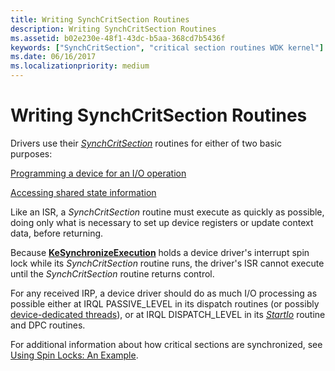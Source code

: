 ```yaml
---
title: Writing SynchCritSection Routines
description: Writing SynchCritSection Routines
ms.assetid: b02e230e-48f1-43dc-b5aa-368cd7b5436f
keywords: ["SynchCritSection", "critical section routines WDK kernel"]
ms.date: 06/16/2017
ms.localizationpriority: medium
---
```


# Writing SynchCritSection Routines





Drivers use their [*SynchCritSection*](https://docs.microsoft.com/windows-hardware/drivers/ddi/wdm/nc-wdm-ksynchronize_routine) routines for either of two basic purposes:

[Programming a device for an I/O operation](programming-a-device-for-an-i-o-operation.md)

[Accessing shared state information](accessing-shared-state-information.md)

Like an ISR, a *SynchCritSection* routine must execute as quickly as possible, doing only what is necessary to set up device registers or update context data, before returning.

Because [**KeSynchronizeExecution**](https://docs.microsoft.com/windows-hardware/drivers/ddi/wdm/nf-wdm-kesynchronizeexecution) holds a device driver's interrupt spin lock while its *SynchCritSection* routine runs, the driver's ISR cannot execute until the *SynchCritSection* routine returns control.

For any received IRP, a device driver should do as much I/O processing as possible either at IRQL PASSIVE\_LEVEL in its dispatch routines (or possibly [device-dedicated threads](device-dedicated-threads.md)), or at IRQL DISPATCH\_LEVEL in its [*StartIo*](https://docs.microsoft.com/windows-hardware/drivers/ddi/wdm/nc-wdm-driver_startio) routine and DPC routines.

For additional information about how critical sections are synchronized, see [Using Spin Locks: An Example](using-spin-locks--an-example.md).

 

 




